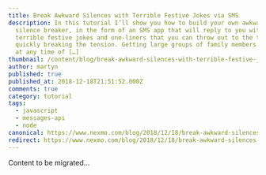 ```yaml
---
title: Break Awkward Silences with Terrible Festive Jokes via SMS
description: In this tutorial I’ll show you how to build your own awkward
  silence breaker, in the form of an SMS app that will reply to you with
  terrible festive jokes and one-liners that you can throw out to the table,
  quickly breaking the tension. Getting large groups of family members together
  at any time of […]
thumbnail: /content/blog/break-awkward-silences-with-terrible-festive-jokes-via-sms-dr/Break-Awkward-Silences-With-Terrible-Festive-Jokes-Via-SMS.png
author: martyn
published: true
published_at: 2018-12-18T21:51:52.000Z
comments: true
category: tutorial
tags:
  - javascript
  - messages-api
  - node
canonical: https://www.nexmo.com/blog/2018/12/18/break-awkward-silences-with-terrible-festive-jokes-via-sms-dr
redirect: https://www.nexmo.com/blog/2018/12/18/break-awkward-silences-with-terrible-festive-jokes-via-sms-dr
---
```


Content to be migrated...

